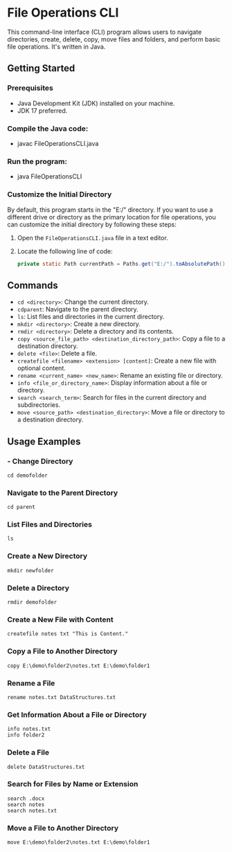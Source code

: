 # File Operations CLI

This command-line interface (CLI) program allows users to navigate directories, create, delete, copy, move files and folders, and perform basic file operations. It's written in Java.

## Getting Started

### Prerequisites
- Java Development Kit (JDK) installed on your machine.
- JDK 17 preferred.

### Compile the Java code:
- javac FileOperationsCLI.java

### Run the program:
- java FileOperationsCLI

### Customize the Initial Directory

By default, this program starts in the "E:/" directory. If you want to use a different drive or directory as the primary location for file operations, you can customize the initial directory by following these steps:

1. Open the `FileOperationsCLI.java` file in a text editor.

2. Locate the following line of code:
   ```java
   private static Path currentPath = Paths.get("E:/").toAbsolutePath().normalize();

## Commands

- `cd <directory>`: Change the current directory.
- `cdparent`: Navigate to the parent directory.
- `ls`: List files and directories in the current directory.
- `mkdir <directory>`: Create a new directory.
- `rmdir <directory>`: Delete a directory and its contents.
- `copy <source_file_path> <destination_directory_path>`: Copy a file to a destination directory.
- `delete <file>`: Delete a file.
- `createfile <filename> <extension> [content]`: Create a new file with optional content.
- `rename <current_name> <new_name>`: Rename an existing file or directory.
- `info <file_or_directory_name>`: Display information about a file or directory.
- `search <search_term>`: Search for files in the current directory and subdirectories.
- `move <source_path> <destination_directory>`: Move a file or directory to a destination directory.


## Usage Examples

### - Change Directory
```
cd demofolder
```

### Navigate to the Parent Directory
```
cd parent
```
### List Files and Directories
```
ls
```
### Create a New Directory
```
mkdir newfolder
```
### Delete a Directory
```
rmdir demofolder
```
### Create a New File with Content
```
createfile notes txt "This is Content."
```
### Copy a File to Another Directory
```
copy E:\demo\folder2\notes.txt E:\demo\folder1
```
### Rename a File
```
rename notes.txt DataStructures.txt
```
### Get Information About a File or Directory
```
info notes.txt
info folder2
```
### Delete a File
```
delete DataStructures.txt
```
### Search for Files by Name or Extension
```
search .docx
search notes
search notes.txt
```
### Move a File to Another Directory
```
move E:\demo\folder2\notes.txt E:\demo\folder1
```
